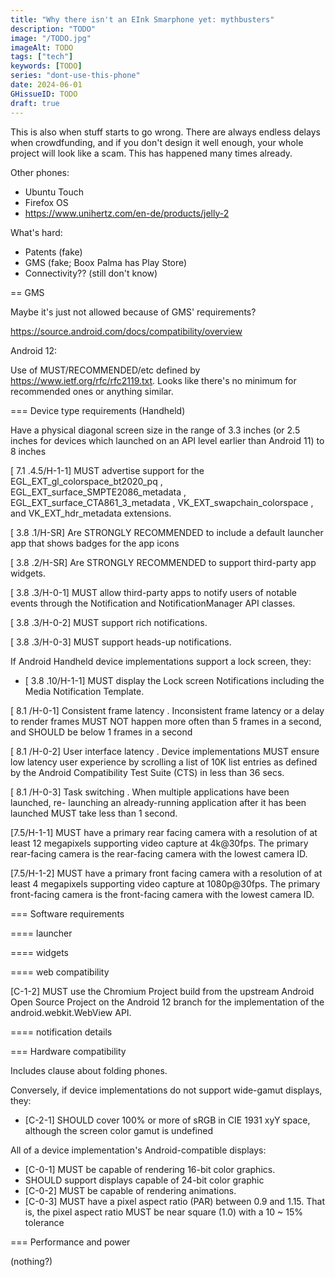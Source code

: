 ```yaml
---
title: "Why there isn't an EInk Smarphone yet: mythbusters"
description: "TODO"
image: "/TODO.jpg"
imageAlt: TODO
tags: ["tech"]
keywords: [TODO]
series: "dont-use-this-phone"
date: 2024-06-01
GHissueID: TODO
draft: true
---
```


This is also when stuff starts to go wrong. There are always endless delays when crowdfunding, and if you don't design it well enough, your whole project will look like a scam. This has happened many times already.

Other phones:
* Ubuntu Touch
* Firefox OS
* https://www.unihertz.com/en-de/products/jelly-2

What's hard:
* Patents (fake)
* GMS (fake; Boox Palma has Play Store)
* Connectivity?? (still don't know)

== GMS

Maybe it's just not allowed because of GMS' requirements?

https://source.android.com/docs/compatibility/overview

Android 12:

Use of MUST/RECOMMENDED/etc defined by https://www.ietf.org/rfc/rfc2119.txt. Looks like there's no minimum for recommended ones or anything similar.

=== Device type requirements (Handheld)

Have a physical diagonal screen size in the range of 3.3 inches (or 2.5 inches for devices which launched on an API level earlier than Android 11) to 8 inches

[ 7.1 .4.5/H-1-1] MUST advertise support for the EGL_EXT_gl_colorspace_bt2020_pq , EGL_EXT_surface_SMPTE2086_metadata , EGL_EXT_surface_CTA861_3_metadata , VK_EXT_swapchain_colorspace , and VK_EXT_hdr_metadata extensions.

[ 3.8 .1/H-SR] Are STRONGLY RECOMMENDED to include a default launcher app that shows badges for the app icons

[ 3.8 .2/H-SR] Are STRONGLY RECOMMENDED to support third-party app widgets.

[ 3.8 .3/H-0-1] MUST allow third-party apps to notify users of notable events through the Notification and NotificationManager API classes.

[ 3.8 .3/H-0-2] MUST support rich notifications.

[ 3.8 .3/H-0-3] MUST support heads-up notifications.

If Android Handheld device implementations support a lock screen, they:

- [ 3.8 .10/H-1-1] MUST display the Lock screen Notifications including the Media Notification Template.

[ 8.1 /H-0-1] Consistent frame latency . Inconsistent frame latency or a delay to render frames MUST NOT happen more often than 5 frames in a second, and SHOULD be below 1 frames in a second

[ 8.1 /H-0-2] User interface latency . Device implementations MUST ensure low latency user experience by scrolling a list of 10K list entries as defined by the Android Compatibility Test Suite (CTS) in less than 36 secs.

[ 8.1 /H-0-3] Task switching . When multiple applications have been launched, re- launching an already-running application after it has been launched MUST take less than 1 second.

[7.5/H-1-1] MUST have a primary rear facing camera with a resolution of at least 12 megapixels supporting video capture at 4k@30fps. The primary rear-facing camera is the rear-facing camera with the lowest camera ID.

[7.5/H-1-2] MUST have a primary front facing camera with a resolution of at least 4 megapixels supporting video capture at 1080p@30fps. The primary front-facing camera is the front-facing camera with the lowest camera ID.

=== Software requirements

==== launcher

==== widgets

==== web compatibility

[C-1-2] MUST use the Chromium Project build from the upstream Android Open Source Project on the Android 12 branch for the implementation of the android.webkit.WebView API.

==== notification details

=== Hardware compatibility

Includes clause about folding phones.

Conversely, if device implementations do not support wide-gamut displays, they:

* [C-2-1] SHOULD cover 100% or more of sRGB in CIE 1931 xyY space, although the screen color gamut is undefined

All of a device implementation's Android-compatible displays:

* [C-0-1] MUST be capable of rendering 16-bit color graphics.
* SHOULD support displays capable of 24-bit color graphic
* [C-0-2] MUST be capable of rendering animations.
* [C-0-3] MUST have a pixel aspect ratio (PAR) between 0.9 and 1.15. That is, the pixel aspect ratio MUST be near square (1.0) with a 10 ~ 15% tolerance

=== Performance and power

(nothing?)

